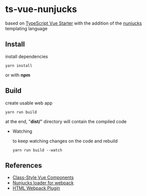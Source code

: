 # ts-vue-nunjucks

based on [TypeScript Vue Starter](https://github.com/Microsoft/TypeScript-Vue-Starter) with the addition of the [nunjucks](https://mozilla.github.io/nunjucks/) templating language


## Install

install dependencies

```yarn install```

or with **npm**


## Build

create usable web app

```yarn run build```

at the end, "**dist/**" directory will contain the compiled code

- Watching

    to keep watching changes on the code and rebuild

    ```yarn run build --watch```


## References

- [Class-Style Vue Components](https://vuejs.org/v2/guide/typescript.html#Class-Style-Vue-Components)
- [Nunjucks loader for webpack](https://github.com/SudoCat/Nunjucks-Isomorphic-Loader/)
- [HTML Webpack Plugin](https://github.com/jantimon/html-webpack-plugin)
